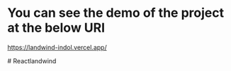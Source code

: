 # You can see the demo of the project at the below URl
<a href="https://landwind-indol.vercel.app/">https://landwind-indol.vercel.app/</a>

#   R e a c t l a n d w i n d 
 
 
